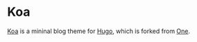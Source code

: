 Koa
===========

[Koa](https://github.com/shunkosa/hugo-theme-kosa) is a mininal blog theme for [Hugo](https://gohugo.io/), which is forked from [One](https://github.com/resugary/hugo-theme-one). 
